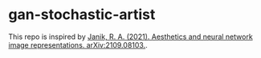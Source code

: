# gan-stochastic-artist

This repo is inspired by [Janik, R. A. (2021). Aesthetics and neural network image representations. arXiv:2109.08103.](https://arxiv.org/abs/2109.08103). 
